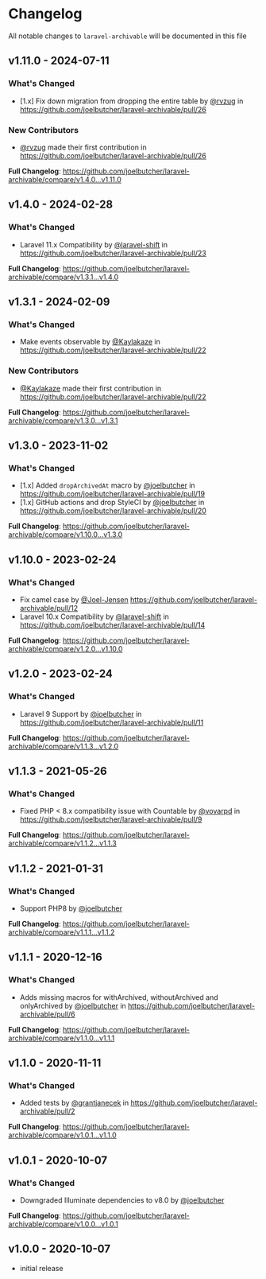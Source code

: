 # Changelog

All notable changes to `laravel-archivable` will be documented in this file

## v1.11.0 - 2024-07-11

### What's Changed

* [1.x] Fix down migration from dropping the entire table by [@rvzug](https://github.com/rvzug) in https://github.com/joelbutcher/laravel-archivable/pull/26

### New Contributors

* [@rvzug](https://github.com/rvzug) made their first contribution in https://github.com/joelbutcher/laravel-archivable/pull/26

**Full Changelog**: https://github.com/joelbutcher/laravel-archivable/compare/v1.4.0...v1.11.0

## v1.4.0 - 2024-02-28

### What's Changed

* Laravel 11.x Compatibility by [@laravel-shift](https://github.com/laravel-shift) in https://github.com/joelbutcher/laravel-archivable/pull/23

**Full Changelog**: https://github.com/joelbutcher/laravel-archivable/compare/v1.3.1...v1.4.0

## v1.3.1 - 2024-02-09

### What's Changed

* Make events observable by [@Kaylakaze](https://github.com/Kaylakaze) in https://github.com/joelbutcher/laravel-archivable/pull/22

### New Contributors

* [@Kaylakaze](https://github.com/Kaylakaze) made their first contribution in https://github.com/joelbutcher/laravel-archivable/pull/22

**Full Changelog**: https://github.com/joelbutcher/laravel-archivable/compare/v1.3.0...v1.3.1

## v1.3.0 - 2023-11-02

### What's Changed

- [1.x] Added `dropArchivedAt` macro by [@joelbutcher](https://github.com/joelbutcher) in https://github.com/joelbutcher/laravel-archivable/pull/19
- [1.x] GitHub actions and drop StyleCI by [@joelbutcher](https://github.com/joelbutcher) in https://github.com/joelbutcher/laravel-archivable/pull/20

**Full Changelog**: https://github.com/joelbutcher/laravel-archivable/compare/v1.10.0...v1.3.0

## v1.10.0 - 2023-02-24

### What's Changed

- Fix camel case by [@Joel-Jensen](https://github.com/Joel-Jensen) https://github.com/joelbutcher/laravel-archivable/pull/12
- Laravel 10.x Compatibility by [@laravel-shift](https://github.com/laravel-shift) in https://github.com/joelbutcher/laravel-archivable/pull/14

**Full Changelog**: https://github.com/joelbutcher/laravel-archivable/compare/v1.2.0...v1.10.0

## v1.2.0 - 2023-02-24

### What's Changed

- Laravel 9 Support by [@joelbutcher](https://github.com/joelbutcher) in https://github.com/joelbutcher/laravel-archivable/pull/11

**Full Changelog**: https://github.com/joelbutcher/laravel-archivable/compare/v1.1.3...v1.2.0

## v1.1.3 - 2021-05-26

### What's Changed

- Fixed PHP < 8.x compatibility issue with Countable by [@vovarpd](https://github.com/vovarpd) in https://github.com/joelbutcher/laravel-archivable/pull/9

**Full Changelog**: https://github.com/joelbutcher/laravel-archivable/compare/v1.1.2...v1.1.3

## v1.1.2 - 2021-01-31

### What's Changed

- Support PHP8 by [@joelbutcher](https://github.com/joelbutcher)

**Full Changelog**: https://github.com/joelbutcher/laravel-archivable/compare/v1.1.1...v1.1.2

## v1.1.1 - 2020-12-16

### What's Changed

- Adds missing macros for withArchived, withoutArchived and onlyArchived by [@joelbutcher](https://github.com/joelbutcher) in https://github.com/joelbutcher/laravel-archivable/pull/6

**Full Changelog**: https://github.com/joelbutcher/laravel-archivable/compare/v1.1.0...v1.1.1

## v1.1.0 - 2020-11-11

### What's Changed

- Added tests by [@grantjanecek](https://github.com/grantjanecek) in https://github.com/joelbutcher/laravel-archivable/pull/2

**Full Changelog**: https://github.com/joelbutcher/laravel-archivable/compare/v1.0.1...v1.1.0

## v1.0.1 - 2020-10-07

### What's Changed

- Downgraded Illuminate dependencies to v8.0 by [@joelbutcher](https://github.com/joelbutcher)

**Full Changelog**: https://github.com/joelbutcher/laravel-archivable/compare/v1.0.0...v1.0.1

## v1.0.0 - 2020-10-07

- initial release
